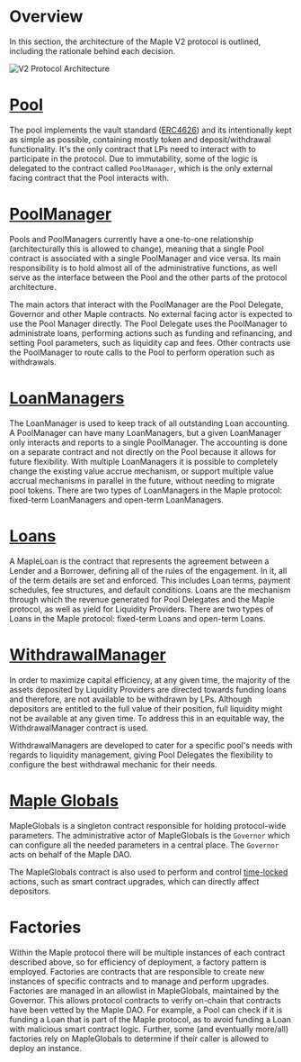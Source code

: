 # Overview

In this section, the architecture of the Maple V2 protocol is outlined, including the rationale behind each decision.

![V2 Protocol Architecture](https://user-images.githubusercontent.com/44272939/233990572-ab29ed60-463c-4cdf-9685-a03d5db2a39a.svg)

# [Pool](../pools/pools.md)
The pool implements the vault standard ([ERC4626](https://erc4626.info/)) and its intentionally kept as simple as possible, containing mostly token and deposit/withdrawal functionality. It's the only contract that LPs need to interact with to participate in the protocol. Due to immutability, some of the logic is delegated to the contract called `PoolManager`, which is the only external facing contract that the Pool interacts with.

# [PoolManager](../pools/pool-manager.md)

Pools and PoolManagers currently have a one-to-one relationship (architecturally this is allowed to change), meaning that a single Pool contract is associated with a single PoolManager and vice versa. Its main responsibility is to hold almost all of the administrative functions, as well serve as the interface between the Pool and the other parts of the protocol architecture.

The main actors that interact with the PoolManager are the Pool Delegate, Governor and other Maple contracts. No external facing actor is expected to use the Pool Manager directly. The Pool Delegate uses the PoolManager to administrate loans, performing actions such as funding and refinancing, and setting Pool parameters, such as liquidity cap and fees. Other contracts use the PoolManager to route calls to the Pool to perform operation such as withdrawals.

# [LoanManagers](../loan-managers)

The LoanManager is used to keep track of all outstanding Loan accounting. A PoolManager can have many LoanManagers, but a given LoanManager only interacts and reports to a single PoolManager. The accounting is done on a separate contract and not directly on the Pool because it allows for future flexibility. With multiple LoanManagers it is possible to completely change the existing value accrue mechanism, or support multiple value accrual mechanisms in parallel in the future, without needing to migrate pool tokens. There are two types of LoanManagers in the Maple protocol: fixed-term LoanManagers and open-term LoanManagers.

# [Loans](../loans)

A MapleLoan is the contract that represents the agreement between a Lender and a Borrower, defining all of the rules of the engagement. In it, all of the term details are set and enforced. This includes Loan terms, payment schedules, fee structures, and default conditions. Loans are the mechanism through which the revenue generated for Pool Delegates and the Maple protocol, as well as yield for Liquidity Providers. There are two types of Loans in the Maple protocol: fixed-term Loans and open-term Loans.

# [WithdrawalManager](../pools/withdrawal-manager.md)

In order to maximize capital efficiency, at any given time, the majority of the assets deposited by Liquidity Providers are directed towards funding loans and therefore, are not available to be withdrawn by LPs. Although depositors are entitled to the full value of their position, full liquidity might not be available at any given time. To address this in an equitable way, the WithdrawalManager contract is used.

WithdrawalManagers are developed to cater for a specific pool's needs with regards to liquidity management, giving Pool Delegates the flexibility to configure the best withdrawal mechanic for their needs.

# [Maple Globals](../singletons/globals.md)

MapleGlobals is a singleton contract responsible for holding protocol-wide parameters. The administrative actor of MapleGlobals is the `Governor` which can configure all the needed parameters in a central place. The `Governor` acts on behalf of the Maple DAO.

The MapleGlobals contract is also used to perform and control [time-locked](../admin-functions/timelocks.md) actions, such as smart contract upgrades, which can directly affect depositors.

# Factories

Within the Maple protocol there will be multiple instances of each contract described above, so for efficiency of deployment, a factory pattern is employed. Factories are contracts that are responsible to create new instances of specific contracts and to manage and perform upgrades. Factories are managed in an allowlist in MapleGlobals, maintained by the Governor. This allows protocol contracts to verify on-chain that contracts have been vetted by the Maple DAO. For example, a Pool can check if it is funding a Loan that is part of the Maple protocol, as to avoid funding a Loan with malicious smart contract logic. Further, some (and eventually more/all) factories rely on MapleGlobals to determine if their caller is allowed to deploy an instance.
